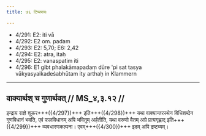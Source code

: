 ```yaml
---
title: ७६ टिप्पणयः

---
```

- 4/291: E2: iti vā
- 4/292: E2 om. padam
- 4/293: E2: 5,70; E6: 2,42
- 4/294: E2: atra, itaḥ
- 4/295: E2: vanaspatim iti
- 4/296: E1 gibt phalakāmapadaṃ dūre 'pi sat tasya vākyasyaikadeśabhūtam ity arthaḥ in Klammern

____________________________________________


## वाक्यार्थश् च गुणार्थवत् // MS_४,३.१२ //

इन्द्राय राज्ञे शूकर+++({4/297})+++ इति+++({4/298})+++ यथा वाक्यान्तरस्थेन विधिशब्देन गुणविधानं भवति, एवं फलविधानम् अपि भवितुम् अर्हतीति, यथा वरुणो वैतम् अग्रे प्रत्यगृह्णाद् इति+++({4/299})+++ व्यवधारणकल्पना। एवम्+++({4/300})+++ इदम् अपि द्रष्टव्यम्।